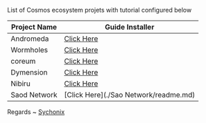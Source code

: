 List of Cosmos ecosystem projets with tutorial configured below



| Project Name | Guide Installer                            |                                           
|--------------|--------------------------------------------|
| Andromeda    | [Click Here](./Andromeda/README.md)        |           
| Wormholes    | [Click Here](./Wormholes/readme.md)        |
| coreum       | [Click Here](./Coreum/readme.md)           |
| Dymension    | [Click Here](./Dymension/readme.md) |
| Nibiru       | [Click Here](./Nibiru/readme.md)   |
| Saod Network | [Click Here](./Sao Network/readme.md) |


Regards ~ [Sychonix](https://discord.com/users/803665234799362088)
